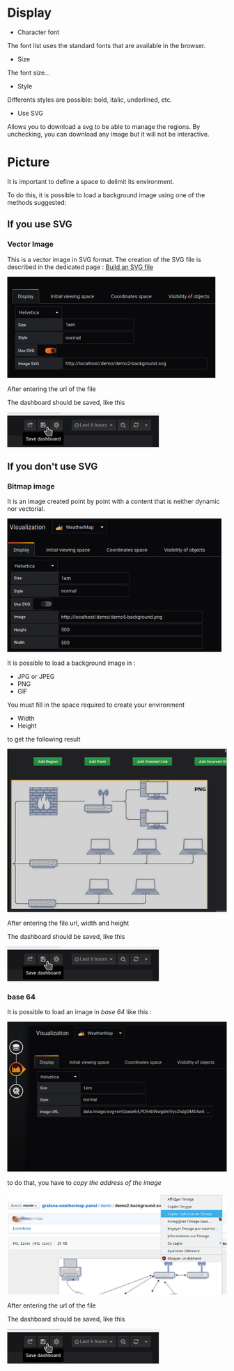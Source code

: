 

# Display



- Character font

The font list uses the standard fonts that are available in the browser.

- Size

The font size...

- Style

Differents styles are possible: bold, italic, underlined, etc.

- Use SVG

Allows you to download a svg to be able to manage the regions. By unchecking, you can download any image but it will not be interactive.

# Picture

It is important to define a space to delimit its environment.

To do this, it is possible to load a background image using one of the methods suggested: 

## If you use SVG

### Vector Image

This is a vector image in SVG format. The creation of the SVG file is described in the dedicated page : [Build an SVG file](../appendix/svg.md)

![display](../../screenshots/editor/display/display-svg-background.jpg)

After entering the url of the file


The dashboard should be saved, like this


![display](../../screenshots/editor/display/display-save-dashboard.jpg)


## If you don't use SVG

### Bitmap image

It is an image created point by point with a content that is neither dynamic nor vectorial.

![display](../../screenshots/editor/display/display-jpg-background.jpg)



It is possible to load a background image in : 

- JPG or JPEG
- PNG
- GIF

You must fill in the space required to create your environment

- Width
- Height

to get the following result

![display](../../screenshots/editor/display/display-jpg-resultat.jpg)


After entering the file url, width and height


The dashboard should be saved, like this


![display](../../screenshots/editor/display/display-save-dashboard.jpg)


### base 64

It is possible to load an image in *base 64* like this : 


![display](../../screenshots/editor/display/display-base64-picture.jpg)


to do that, you have to *copy the address of the image*

![display](../../screenshots/editor/display/display-base64-capture.jpg)




After entering the url of the file



The dashboard should be saved, like this


![display](../../screenshots/editor/display/display-save-dashboard.jpg)

